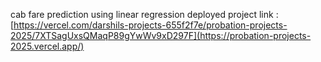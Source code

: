 cab fare prediction using linear regression
deployed project link : [https://vercel.com/darshils-projects-655f2f7e/probation-projects-2025/7XTSagUxsQMaqP89gYwWv9xD297F](https://probation-projects-2025.vercel.app/)
